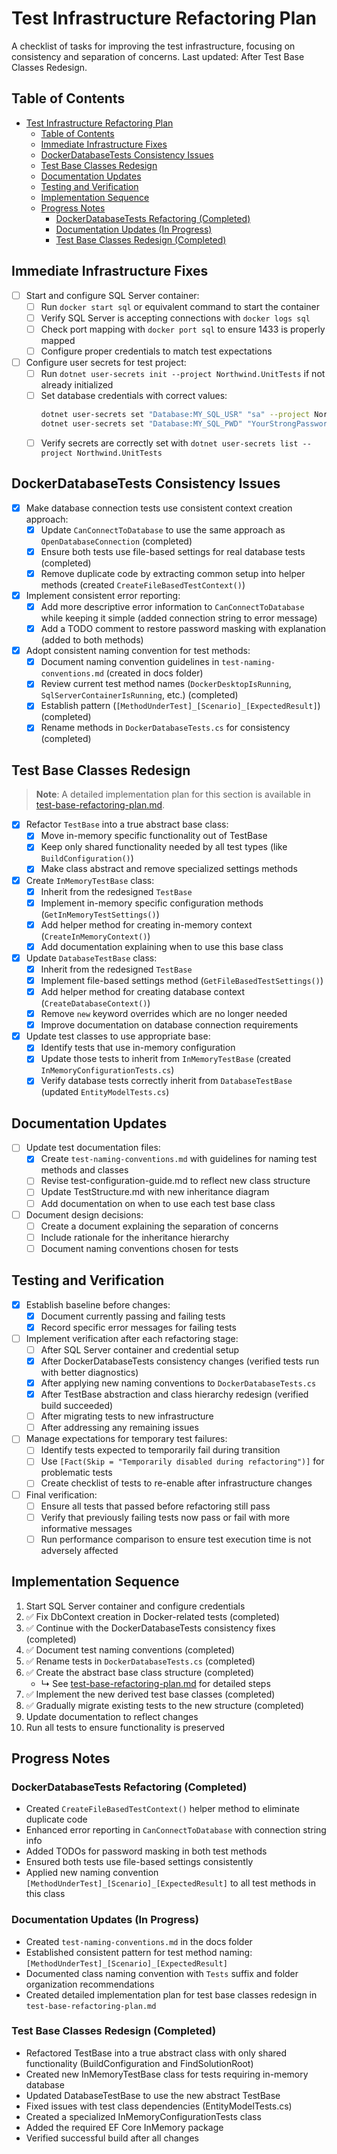 # Test Infrastructure Refactoring Plan

A checklist of tasks for improving the test infrastructure, focusing on consistency and separation of concerns.
Last updated: After Test Base Classes Redesign.

## Table of Contents

- [Test Infrastructure Refactoring Plan](#test-infrastructure-refactoring-plan)
  - [Table of Contents](#table-of-contents)
  - [Immediate Infrastructure Fixes](#immediate-infrastructure-fixes)
  - [DockerDatabaseTests Consistency Issues](#dockerdatabasetests-consistency-issues)
  - [Test Base Classes Redesign](#test-base-classes-redesign)
  - [Documentation Updates](#documentation-updates)
  - [Testing and Verification](#testing-and-verification)
  - [Implementation Sequence](#implementation-sequence)
  - [Progress Notes](#progress-notes)
    - [DockerDatabaseTests Refactoring (Completed)](#dockerdatabasetests-refactoring-completed)
    - [Documentation Updates (In Progress)](#documentation-updates-in-progress)
    - [Test Base Classes Redesign (Completed)](#test-base-classes-redesign-completed)

## Immediate Infrastructure Fixes

- [ ] Start and configure SQL Server container:
  - [ ] Run `docker start sql` or equivalent command to start the container
  - [ ] Verify SQL Server is accepting connections with `docker logs sql`
  - [ ] Check port mapping with `docker port sql` to ensure 1433 is properly mapped
  - [ ] Configure proper credentials to match test expectations

- [ ] Configure user secrets for test project:
  - [ ] Run `dotnet user-secrets init --project Northwind.UnitTests` if not already initialized
  - [ ] Set database credentials with correct values:
    ```bash
    dotnet user-secrets set "Database:MY_SQL_USR" "sa" --project Northwind.UnitTests
    dotnet user-secrets set "Database:MY_SQL_PWD" "YourStrongPassword" --project Northwind.UnitTests
    ```
  - [ ] Verify secrets are correctly set with `dotnet user-secrets list --project Northwind.UnitTests`

## DockerDatabaseTests Consistency Issues

- [x] Make database connection tests use consistent context creation approach:
  - [x] Update `CanConnectToDatabase` to use the same approach as `OpenDatabaseConnection` (completed)
  - [x] Ensure both tests use file-based settings for real database tests (completed)
  - [x] Remove duplicate code by extracting common setup into helper methods (created `CreateFileBasedTestContext()`)

- [x] Implement consistent error reporting:
  - [x] Add more descriptive error information to `CanConnectToDatabase` while keeping it simple (added connection string to error message)
  - [x] Add a TODO comment to restore password masking with explanation (added to both methods)

- [x] Adopt consistent naming convention for test methods:
  - [x] Document naming convention guidelines in `test-naming-conventions.md` (created in docs folder)
  - [x] Review current test method names (`DockerDesktopIsRunning`, `SqlServerContainerIsRunning`, etc.) (completed)
  - [x] Establish pattern (`[MethodUnderTest]_[Scenario]_[ExpectedResult]`) (completed)
  - [x] Rename methods in `DockerDatabaseTests.cs` for consistency (completed)

## Test Base Classes Redesign

> **Note**: A detailed implementation plan for this section is available in [test-base-refactoring-plan.md](test-base-refactoring-plan.md).

- [x] Refactor `TestBase` into a true abstract base class:
  - [x] Move in-memory specific functionality out of TestBase
  - [x] Keep only shared functionality needed by all test types (like `BuildConfiguration()`)
  - [x] Make class abstract and remove specialized settings methods

- [x] Create `InMemoryTestBase` class:
  - [x] Inherit from the redesigned `TestBase`
  - [x] Implement in-memory specific configuration methods (`GetInMemoryTestSettings()`)
  - [x] Add helper method for creating in-memory context (`CreateInMemoryContext()`)
  - [x] Add documentation explaining when to use this base class

- [x] Update `DatabaseTestBase` class:
  - [x] Inherit from the redesigned `TestBase`
  - [x] Implement file-based settings method (`GetFileBasedTestSettings()`)
  - [x] Add helper method for creating database context (`CreateDatabaseContext()`)
  - [x] Remove `new` keyword overrides which are no longer needed
  - [x] Improve documentation on database connection requirements

- [x] Update test classes to use appropriate base:
  - [x] Identify tests that use in-memory configuration
  - [x] Update those tests to inherit from `InMemoryTestBase` (created `InMemoryConfigurationTests.cs`)
  - [x] Verify database tests correctly inherit from `DatabaseTestBase` (updated `EntityModelTests.cs`)

## Documentation Updates

- [ ] Update test documentation files:
  - [x] Create `test-naming-conventions.md` with guidelines for naming test methods and classes
  - [ ] Revise test-configuration-guide.md to reflect new class structure
  - [ ] Update TestStructure.md with new inheritance diagram
  - [ ] Add documentation on when to use each test base class

- [ ] Document design decisions:
  - [ ] Create a document explaining the separation of concerns
  - [ ] Include rationale for the inheritance hierarchy
  - [ ] Document naming conventions chosen for tests

## Testing and Verification

- [x] Establish baseline before changes:
  - [x] Document currently passing and failing tests
  - [x] Record specific error messages for failing tests

- [ ] Implement verification after each refactoring stage:
  - [ ] After SQL Server container and credential setup
  - [x] After DockerDatabaseTests consistency changes (verified tests run with better diagnostics)
  - [x] After applying new naming conventions to `DockerDatabaseTests.cs`
  - [x] After TestBase abstraction and class hierarchy redesign (verified build succeeded)
  - [ ] After migrating tests to new infrastructure
  - [ ] After addressing any remaining issues

- [ ] Manage expectations for temporary test failures:
  - [ ] Identify tests expected to temporarily fail during transition
  - [ ] Use `[Fact(Skip = "Temporarily disabled during refactoring")]` for problematic tests
  - [ ] Create checklist of tests to re-enable after infrastructure changes

- [ ] Final verification:
  - [ ] Ensure all tests that passed before refactoring still pass
  - [ ] Verify that previously failing tests now pass or fail with more informative messages
  - [ ] Run performance comparison to ensure test execution time is not adversely affected

## Implementation Sequence

1. Start SQL Server container and configure credentials
2. ✅ Fix DbContext creation in Docker-related tests (completed)
3. ✅ Continue with the DockerDatabaseTests consistency fixes (completed)
4. ✅ Document test naming conventions (completed)
5. ✅ Rename tests in `DockerDatabaseTests.cs` (completed)
6. ✅ Create the abstract base class structure (completed)
   - ↳ See [test-base-refactoring-plan.md](test-base-refactoring-plan.md) for detailed steps
7. ✅ Implement the new derived test base classes (completed)
8. ✅ Gradually migrate existing tests to the new structure (completed)
9. Update documentation to reflect changes
10. Run all tests to ensure functionality is preserved

## Progress Notes

### DockerDatabaseTests Refactoring (Completed)
- Created `CreateFileBasedTestContext()` helper method to eliminate duplicate code
- Enhanced error reporting in `CanConnectToDatabase` with connection string info
- Added TODOs for password masking in both test methods
- Ensured both tests use file-based settings consistently
- Applied new naming convention `[MethodUnderTest]_[Scenario]_[ExpectedResult]` to all test methods in this class

### Documentation Updates (In Progress)
- Created `test-naming-conventions.md` in the docs folder
- Established consistent pattern for test method naming: `[MethodUnderTest]_[Scenario]_[ExpectedResult]`
- Documented class naming convention with `Tests` suffix and folder organization recommendations
- Created detailed implementation plan for test base classes redesign in `test-base-refactoring-plan.md`

### Test Base Classes Redesign (Completed)
- Refactored TestBase into a true abstract class with only shared functionality (BuildConfiguration and FindSolutionRoot)
- Created new InMemoryTestBase class for tests requiring in-memory database
- Updated DatabaseTestBase to use the new abstract TestBase
- Fixed issues with test class dependencies (EntityModelTests.cs)
- Created a specialized InMemoryConfigurationTests class
- Added the required EF Core InMemory package
- Verified successful build after all changes